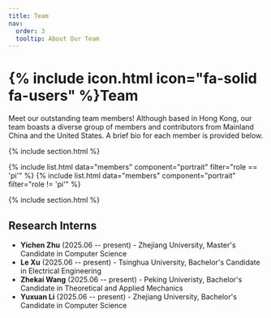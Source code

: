```yaml
---
title: Team
nav:
  order: 3
  tooltip: About Our Team
---
```


# {% include icon.html icon="fa-solid fa-users" %}Team

Meet our outstanding team members! Although based in Hong Kong, our team boasts a diverse group of members and contributors from Mainland China and the United States. A brief bio for each member is provided below.

<!-- Our lab is made up of a talented mix of graduate students, postdoctoral researchers, programmers, and staff, and their backgrounds range from pure computer science to experimental biology. If you’re interested in joining this diverse and dynamic team, please reach out! -->

{% include section.html %}

{% include list.html data="members" component="portrait" filter="role == 'pi'" %}
{% include list.html data="members" component="portrait" filter="role != 'pi'" %}

{% include section.html %}

## Research Interns

- **Yichen Zhu** (2025.06 -- present) - Zhejiang University, Master's Candidate in Computer Science
- **Le Xu** (2025.06 -- present) - Tsinghua University, Bachelor's Candidate in Electrical Engineering 
- **Zhekai Wang** (2025.06 -- present) - Peking Univeristy, Bachelor's Candidate in Theoretical and Applied Mechanics
- **Yuxuan Li** (2025.06 -- present) - Zhejiang University, Bachelor's Candidate in Computer Science